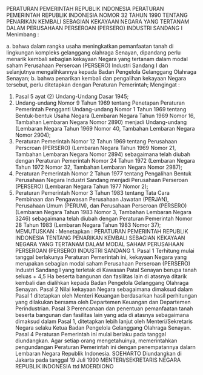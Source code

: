  PERATURAN PEMERINTAH REPUBLIK INDONESIA PERATURAN PEMERINTAH REPUBLIK INDONESIA NOMOR 32 TAHUN 1990 TENTANG PENARIKAN KEMBALI SEBAGIAN KEKAYAAN NEGARA YANG TERTANAM DALAM PERUSAHAAN PERSEROAN (PERSERO) INDUSTRI SANDANG I
Menimbang :

a. bahwa dalam rangka usaha meningkatkan pemanfaatan tanah di lingkungan kompleks gelanggang olahraga Senayan, dipandang perlu menarik kembali sebagian kekayaan Negara yang tertanam dalam modal saham Perusahaan Perseroan (PERSERO) Industri Sandang I dan selanjutnya mengalihkannya kepada Badan Pengelola Gelanggang Olahraga Senayan;
b. bahwa penarikan kembali dan pengalihan kekayaan Negara tersebut, perlu ditetapkan dengan Peraturan Pemerintah;
Mengingat :

1. Pasal 5 ayat (2) Undang-Undang Dasar 1945;
2. Undang-undang Nomor 9 Tahun 1969 tentang Penetapan Peraturan Pemerintah Pengganti Undang-undang Nomor 1 Tahun 1969 tentang Bentuk-bentuk Usaha Negara (Lembaran Negara Tahun 1969 Nomor 16, Tambahan Lembaran Negara Nomor 2890) menjadi Undang-undang (Lembaran Negara Tahun 1969 Nomor 40, Tambahan Lembaran Negara Nomor 2904);
3. Peraturan Pemerintah Nomor 12 Tahun 1969 tentang Perusahaan Perscroan (PERSERO) (Lembaran Negara Tahun 1969 Nomor 21, Tambahan Lembaran Negara Nomor 2894) sebagaimana telah diubah dengan Peraturan Pemerintah Nomor 24 Tahun 1972 (Lembaran Negara Tahun 1972 Nomor 32, Tambahan Lembaran Negara Nomor 2987);
4. Peraturan Pemerintah Nomor 2 Tahun 1977 tentang Pengalihan Bentuk Perusahaan Negara Industri Sandang menjadi Perusahaan Perseroan (PERSERO) (Lembaran Negara Tahun 1977 Nomor 2);
5. Peraturan Pemerintah Nomor 3 Tahun 1983 tentang Tata Cara Pembinaan dan Pengawasan Perusahaan Jawatan (PERJAN), Perusahaan Umum (PERUM), dan Perusahaan Perseroan (PERSERO) (Lembaran Negara Tahun 1983 Nomor 3, Tambahan Lembaran Negara 3246) sebagaimana telah diubah dengan Peraturan Pemerintah Nomor 28 Tahun 1983 (Lembaran Negara Tahun 1983 Nomor 37);
MEMUTUSKAN :
 Menetapkan : PERATURAN PEMERINTAH REPUBLIK INDONESIA TENTANG PENARIKAN KEMBALI SEBAGIAN KEKAYAAN NEGARA YANG TERTANAM DALAM MODAL SAHAM PERUSAHAAN PERSEROAN (PERSERO) INDUSTRI SANDANG 1.
Pasal 1
Terhitung mulai tanggal berlakunya Peraturan Pemerintah ini, kekayaan Negara yang merupakan sebagian modal saham Perusahaan Perseroan (PERSERO) Industri Sandang I yang terletak di Kawasan Patal Senayan berupa tanah seluas + 4,5 Ha beserta bangunan dan fasilitas lain di atasnya ditarik kembali dan dialihkan kepada Badan Pengelola Gelanggang Olahraga Senayan.
Pasal 2
Nilai kekayaan Negara sebagaimana dimaksud dalam Pasal 1 ditetapkan oleh Menteri Keuangan berdasarkan hasil perhitungan yang dilakukan bersama oleh Departemen Keuangan dan Departemen Perindustrian.
Pasal 3
Perencanaan dan penentuan pemanfaatan tanah beserta bangunan dan fasilitas lain yang ada di atasnya sebagaimana dimaksud dalam Pasal 1, ditetapkan lebih lanjut oleh Menteri/Sekretaris Negara selaku Ketua Badan Pengelola Gelanggang Olahraga Senayan.
Pasal 4
Peraturan Pemerintah ini mulai berlaku pada tanggal diundangkan.
Agar setiap orang mengetahuinya, memerintahkan pengundangan Peraturan Pemerintah ini dengan penempatannya dalarn Lembaran Negara Republik Indonesia. SOEHARTO Diundangkan di Jakarta pada tanggal 19 Juli 1990 MENTERI/SEKRETARIS NEGARA REPUBLIK INDONESIA ttd MOERDIONO